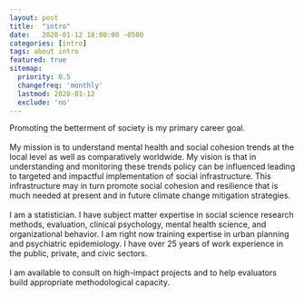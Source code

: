 ```yaml
---
layout: post
title:  "intro"
date:   2020-01-12 18:00:00 -0500
categories: [intro]
tags: about intro
featured: true
sitemap:
  priority: 0.5
  changefreq: 'monthly'
  lastmod: 2020-01-12
  exclude: 'no'
---
```


<p>
Promoting the betterment of society is my primary career goal.
<br><br>
My mission is to understand mental health and social cohesion trends at the local level as well as comparatively worldwide. My vision is that in understanding and monitoring these trends policy can be influenced leading to targeted and impactful implementation of social infrastructure. This infrastructure may in turn promote social cohesion and resilience that is much needed at present and in future climate change mitigation strategies.
<br><br>
I am a statistician. I have subject matter expertise in social science research methods, evaluation, clinical psychology, mental health science, and organizational behavior. I am right now training expertise in urban planning and psychiatric epidemiology. I have over 25 years of work experience in the public, private, and civic sectors.
<br><br>
I am available to consult on high-impact projects and to help evaluators build appropriate methodological capacity.
</p>
